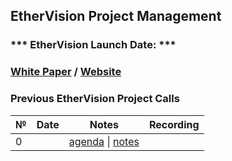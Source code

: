 ## EtherVision Project Management

### *** EtherVision Launch Date: ***


### [White Paper](https://github.com/SingularDTV/whitepaper) / [Website](https://snglsDAO.io)

### Previous EtherVision Project Calls

 №  | Date                             | Notes          | Recording            |
--- | -------------------------------- | -------------- | -------------------- |
 0  |                                  | [agenda]() \| [notes]()     |  
